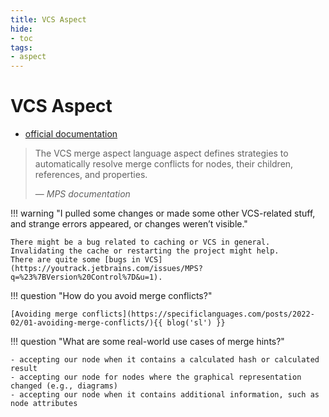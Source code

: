```yaml
---
title: VCS Aspect
hide:
- toc
tags:
- aspect
---
```


# VCS Aspect

- [official documentation](https://www.jetbrains.com/help/mps/mergehints.html)

> The VCS merge aspect language aspect defines strategies to automatically resolve merge conflicts for nodes, their children, references, and properties.
>
> — <cite>MPS documentation</cite>

!!! warning "I pulled some changes or made some other VCS-related stuff, and strange errors appeared, or changes weren’t visible."

    There might be a bug related to caching or VCS in general. Invalidating the cache or restarting the project might help.
    There are quite some [bugs in VCS](https://youtrack.jetbrains.com/issues/MPS?q=%23%7BVersion%20Control%7D&u=1).

!!! question "How do you avoid merge conflicts?"
    
    [Avoiding merge conflicts](https://specificlanguages.com/posts/2022-02/01-avoiding-merge-conflicts/){{ blog('sl') }}

!!! question "What are some real-world use cases of merge hints?"

    - accepting our node when it contains a calculated hash or calculated result
    - accepting our node for nodes where the graphical representation changed (e.g., diagrams)
    - accepting our node when it contains additional information, such as node attributes